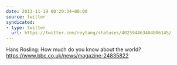 ```yaml
---
date: 2013-11-19 00:29:34+00:00
source: twitter
syndicated:
- type: twitter
  url: https://twitter.com/roytang/statuses/402594463404806145/
---
```


Hans Rosling: How much do you know about the world? https://www.bbc.co.uk/news/magazine-24835822